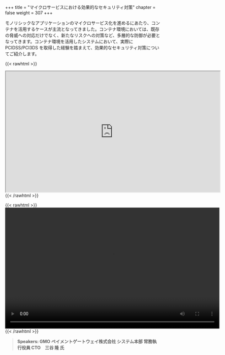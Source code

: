 +++
title = "マイクロサービスにおける効果的なセキュリティ対策"
chapter = false
weight = 307
+++

モノリシックなアプリケーションのマイクロサービス化を進めるにあたり、コンテナを活用するケースが主流となってきました。コンテナ環境においては、既存の脅威への対応だけでなく、新たなリスクへの対策など、多層的な防御が必要となってきます。コンテナ環境を活用したシステムにおいて、実際に PCIDSS/PCI3DS を取得した経験を踏まえて、効果的なセキュリティ対策についてご紹介します。

{{< rawhtml >}}
<iframe src="https://dxjsvn24c4x1f.cloudfront.net/OnDemandTracks/fin_track_2.pdf" width="696" height="392"></iframe>
{{< /rawhtml >}}

{{< rawhtml >}}
<video width="696" height="392" controls>
  <source src="https://dxjsvn24c4x1f.cloudfront.net/OnDemandTracks/fin_track_2.mp4" type="video/mp4">
  Your browser doesn't support video.
</video>
{{< /rawhtml >}}

>  **Speakers: GMO ペイメントゲートウェイ株式会社 システム本部 常務執行役員 CTO　三谷 隆 氏** 


